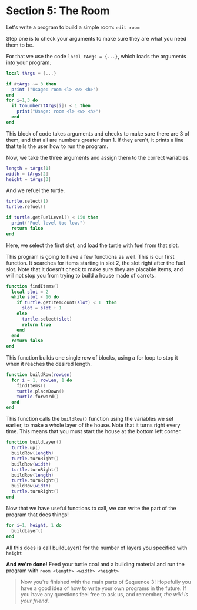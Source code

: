# Section 5: The Room

Let's write a program to build a simple room: `edit room`

Step one is to check your arguments to make sure they are what you need them to be.

For that we use the code `local tArgs = {...}`, which loads the arguments into your program.

```lua
local tArgs = {...}

if #tArgs ~= 3 then
  print ("Usage: room <l> <w> <h>")
end
for i=1,3 do
  if tonumber(tArgs[i]) < 1 then
    print("Usage: room <l> <w> <h>")
  end
end
```

This block of code takes arguments and checks to make sure there are 3 of them, and that all are numbers greater than 1.
If they aren't, it prints a line that tells the user how to run the program.

Now, we take the three arguments and assign them to the correct variables.

```lua
length = tArgs[1]
width = tArgs[2]
height = tArgs[3]
```

And we refuel the turtle.

```lua
turtle.select(1)
turtle.refuel()

if turtle.getFuelLevel() < 150 then
  print("Fuel level too low.")
  return false
end
```

Here, we select the first slot, and load the turtle with fuel from that slot.

This program is going to have a few functions as well. This is our first function. It searches for items starting in slot 2, the slot right after the fuel slot. Note that it doesn't check to make sure they are placable items, and will not stop you from trying to build a house made of carrots.

```lua
function findItems()
  local slot = 2
  while slot < 16 do
    if turtle.getItemCount(slot) < 1  then
      slot = slot + 1
    else
      turtle.select(slot)
      return true
    end
  end
  return false
end
```

This function builds one single row of blocks, using a for loop to stop it when it reaches the desired length.

```lua
function buildRow(rowLen)
  for i = 1, rowLen, 1 do
    findItems()
    turtle.placeDown()
    turtle.forward()
  end
end
```

This function calls the `buildRow()` function using the variables we set earlier, to make a whole layer of the house. Note that it turns right every time. This means that you must start the house at the bottom left corner.

```lua
function buildLayer()
  turtle.up()
  buildRow(length)
  turtle.turnRight()
  buildRow(width)
  turtle.turnRight()
  buildRow(length)
  turtle.turnRight()
  buildRow(width)
  turtle.turnRight()
end
```

Now that we have useful functions to call, we can write the part of the program that does things!

```lua
for i=1, height, 1 do
  buildLayer()
end
```

All this does is call buildLayer() for the number of layers you specified with `height`

**And we're done!** Feed your turtle coal and a building material and run the program with `room <length> <width> <height>`

> Now you're finished with the main parts of Sequence 3! Hopefully you have a good idea of how to write your own programs in the future. If you have any questions feel free to ask us, and remember, *the wiki is your friend*.
